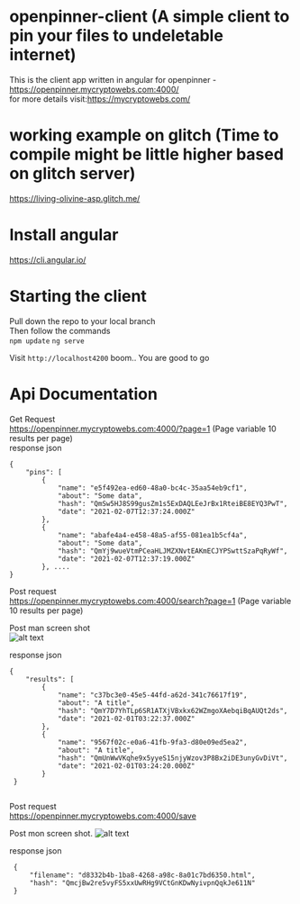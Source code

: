 # openpinner-client (A simple client to pin your files to undeletable internet)
This is the client app written in angular for openpinner - https://openpinner.mycryptowebs.com:4000/ <br>
for more details visit:https://mycryptowebs.com/

# working example on glitch (Time to compile might be little higher based on glitch server)

https://living-olivine-asp.glitch.me/

# Install angular

https://cli.angular.io/

# Starting the client
Pull down the repo to your local branch <br>
Then follow the commands <br>
`npm update`
`ng serve`

Visit `http://localhost4200`
 boom.. You are good to go

# Api Documentation
Get Request <br>
https://openpinner.mycryptowebs.com:4000/?page=1 (Page variable 10 results per page)<br>
response json

```
{
    "pins": [
        {
            "name": "e5f492ea-ed60-48a0-bc4c-35aa54eb9cf1",
            "about": "Some data",
            "hash": "QmSw5HJ8S99gusZm1s5ExDAQLEeJrBx1RteiBE8EYQ3PwT",
            "date": "2021-02-07T12:37:24.000Z"
        },
        {
            "name": "abafe4a4-e458-48a5-af55-081ea1b5cf4a",
            "about": "Some data",
            "hash": "QmYj9wueVtmPCeaHLJMZXNvtEAKmECJYPSwttSzaPqRyWf",
            "date": "2021-02-07T12:37:19.000Z"
        }, ....
}

```

Post request <br>
https://openpinner.mycryptowebs.com:4000/search?page=1 (Page variable 10 results per page) <br>

Post man screen shot<br>
![alt text](https://i.imgur.com/81htjr8.png)

response json <br>
```
{
    "results": [
        {
            "name": "c37bc3e0-45e5-44fd-a62d-341c76617f19",
            "about": "A title",
            "hash": "QmY7D7YhTLp6SR1ATXjVBxkx62WZmgoXAebqiBqAUQt2ds",
            "date": "2021-02-01T03:22:37.000Z"
        },
        {
            "name": "9567f02c-e0a6-41fb-9fa3-d80e09ed5ea2",
            "about": "A title",
            "hash": "QmUnWwVKqhe9x5yyeS15njyWzov3P8Bx2iDE3unyGvDiVt",
            "date": "2021-02-01T03:24:20.000Z"
        }
 }
 
 ```
 
 Post request <br>
 https://openpinner.mycryptowebs.com:4000/save <br>
 
 Post mon screen shot.
 ![alt text](https://i.imgur.com/K8pZ3vB.png)<br>
 
 response json <br>
 
 ```
  {
      "filename": "d8332b4b-1ba8-4268-a98c-8a01c7bd6350.html",
      "hash": "QmcjBw2re5vyFS5xxUwRHg9VCtGnKDwNyivpnQqkJe611N"
  }

```
